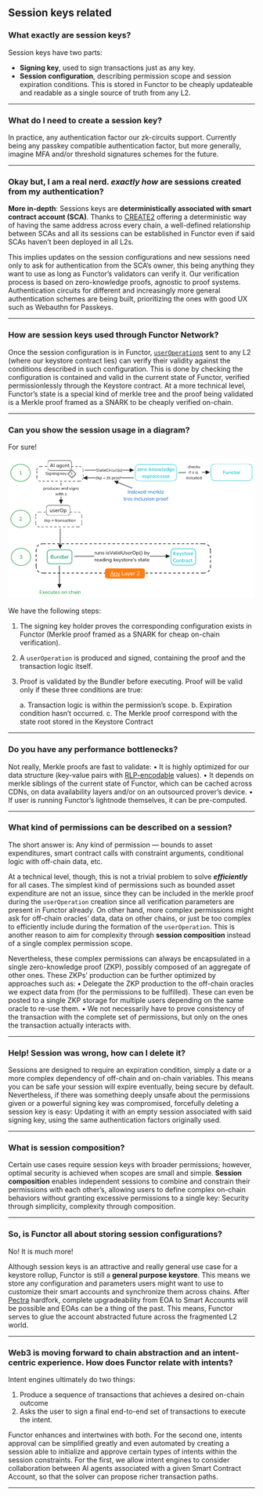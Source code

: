 ## **Session keys related**

### What exactly are session keys?
    
Session keys have two parts:
- **Signing key**, used to sign transactions just as any key. 
- **Session configuration**, describing permission scope and session expiration conditions. This is stored in Functor to be cheaply updateable and readable as a single source of truth from any L2.

---

### What do I need to create a session key?
    
In practice, any authentication factor our zk-circuits support. Currently being any passkey compatible authentication factor, but more generally, imagine MFA and/or threshold signatures schemes for the future. 

---

### Okay but, I am a real nerd. *exactly how* are sessions created from my authentication?
    
**More in-depth**: Sessions keys are **deterministically associated with smart contract account (SCA)**. Thanks to [CREATE2](https://www.evm.codes/?fork=cancun#f5) offering a deterministic way of having the same address across every chain, a well-defined relationship between SCAs and all its sessions can be established in Functor even if said SCAs haven’t been deployed in all L2s. 

This implies updates on the session configurations and new sessions need only to ask for authentication from the SCA’s owner, this being anything they want to use as long as Functor’s validators can verify it. Our verification process is based on zero-knowledge proofs, agnostic to proof systems. Authentication circuits for different and increasingly more general authentication schemes are being built, prioritizing the ones with good UX such as Webauthn for Passkeys.

---

### How are session keys used through Functor Network?
    
Once the session configuration is in Functor, [`userOperation`s](https://eips.ethereum.org/EIPS/eip-4337#useroperation) sent to any L2 (where our keystore contract lies) can verify their validity against the conditions described in such configuration. This is done by checking the configuration is contained and valid in the current state of Functor, verified permissionlessly through the Keystore contract. At a more technical level, Functor’s state is a special kind of merkle tree and the proof being validated is a Merkle proof framed as a SNARK to be cheaply verified on-chain.

---

### Can you show the session usage in a diagram?
    
For sure!
    
![session_usage](/img/session_usage.png)
    
We have the following steps: 
1) The signing key holder proves the corresponding configuration exists in Functor (Merkle proof framed as a SNARK for cheap on-chain verification).
2) A `userOperation` is produced and signed, containing the proof and the transaction logic itself. 
    
3) Proof is validated by the Bundler before executing. Proof will be valid only if these three conditions are true:

    a. Transaction logic is within the permission’s scope.
    b. Expiration condition hasn’t occurred. 
    c. The Merkle proof correspond with the state root stored in the Keystore Contract

---

### Do you have any performance bottlenecks?
    
Not really, Merkle proofs are fast to validate:
• It is highly optimized for our data structure (key-value pairs with [RLP-encodable](https://ethereum.org/en/developers/docs/data-structures-and-encoding/rlp/) values). 
• It depends on merkle siblings of the current state of Functor, which can be cached across CDNs, on data availability layers and/or on an outsourced prover’s device.
• If user is running Functor’s lightnode themselves, it can be pre-computed.

---

### What kind of permissions can be described on a session?
    
The short answer is: Any kind of permission — bounds to asset expenditures, smart contract calls with constraint arguments, conditional logic with off-chain data, etc.

At a technical level, though, this is not a trivial problem to solve ***efficiently*** for all cases. The simplest kind of permissions such as bounded asset expenditure are not an issue, since they can be included in the merkle proof during the `userOperation` creation since all verification parameters are present in Functor already. On other hand, more complex permissions might ask for off-chain oracles’ data, data on other chains, or just be too complex to efficiently include during the formation of the `userOperation`. This is another reason to aim for complexity through **session composition** instead of a single complex permission scope.

Nevertheless, these complex permissions can always be encapsulated in a single zero-knowledge proof (ZKP), possibly composed of an aggregate of other ones. These ZKPs’ production can be further optimized by approaches such as:
• Delegate the ZKP production to the off-chain oracles we expect data from (for the permissions to be fulfilled). These can even be posted to a single ZKP storage for multiple users depending on the same oracle to re-use them.
• We not necessarily have to prove consistency of the transaction with the complete set of permissions, but only on the ones the transaction actually interacts with.

---

### Help! Session was wrong, how can I delete it?
    
Sessions are designed to require an expiration condition, simply a date or a more complex dependency of off-chain and on-chain variables. This means you can be safe your session will expire eventually, being secure by default. Nevertheless, if there was something deeply unsafe about the permissions given or a powerful signing key was compromised, forcefully deleting a session key is easy:  Updating it with an empty session associated with said signing key, using the same authentication factors originally used.

---

### What is session composition?
    
Certain use cases require session keys with broader permissions; however, optimal security is achieved when scopes are small and simple. **Session composition** enables independent sessions to combine and constrain their permissions with each other’s, allowing users to define complex on-chain behaviors without granting excessive permissions to a single key: Security through simplicity, complexity through composition.

---

### So, is Functor all about storing session configurations?
    
No! It is much more!

Although session keys is an attractive and really general use case for a keystore rollup, Functor is still a **general purpose keystore**. This means we store any configuration and parameters users might want to use to customize their smart accounts and synchronize them across chains. After [Pectra](https://eip.tools/eip/7600) hardfork, complete upgradeability from EOA to Smart Accounts will be possible and EOAs can be a thing of the past. This means, Functor serves to glue the account abstracted future across the fragmented L2 world. 

---

### Web3 is moving forward to chain abstraction and an intent-centric experience. How does Functor relate with intents?
    
Intent engines ultimately do two things:

1. Produce a sequence of transactions that achieves a desired on-chain outcome
2. Asks the user to sign a final end-to-end set of transactions to execute the intent.

Functor enhances and intertwines with both. For the second one, intents approval can be simplified greatly and even automated by creating a session able to initialize and approve certain types of intents within the session constraints. For the first, we allow intent engines to consider collaboration between AI agents associated with a given Smart Contract Account, so that the solver can propose richer transaction paths.

---
